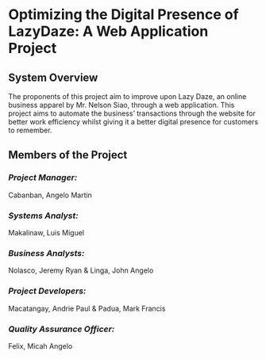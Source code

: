 # Optimizing the Digital Presence of LazyDaze: A Web Application Project
## System Overview
The proponents of this project aim to improve upon Lazy Daze, an online business apparel by Mr. Nelson Siao, through a web application. This project aims to automate the business’ transactions through the website for better work efficiency whilst giving it a better digital presence for customers to remember.
## Members of the Project
### _Project Manager:_
Cabanban, Angelo Martin
### _Systems Analyst:_
Makalinaw, Luis Miguel
### _Business Analysts:_
Nolasco, Jeremy Ryan & Linga, John Angelo
### _Project Developers:_
Macatangay, Andrie Paul & Padua, Mark Francis
### _Quality Assurance Officer:_
Felix, Micah Angelo
